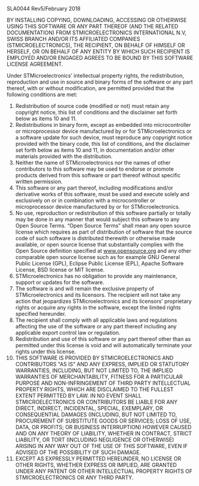 SLA0044 Rev5/February 2018

BY INSTALLING COPYING, DOWNLOADING, ACCESSING OR OTHERWISE USING THIS SOFTWARE OR ANY PART THEREOF (AND THE RELATED DOCUMENTATION) FROM STMICROELECTRONICS INTERNATIONAL N.V, SWISS BRANCH AND/OR ITS AFFILIATED COMPANIES (STMICROELECTRONICS), THE RECIPIENT, ON BEHALF OF HIMSELF OR HERSELF, OR ON BEHALF OF ANY ENTITY BY WHICH SUCH RECIPIENT IS EMPLOYED AND/OR ENGAGED AGREES TO BE BOUND BY THIS SOFTWARE LICENSE AGREEMENT.

Under STMicroelectronics’ intellectual property rights, the redistribution, reproduction and use in source and binary forms of the software or any part thereof, with or without modification, are permitted provided that the following conditions are met:
1.	Redistribution of source code (modified or not) must retain any copyright notice, this list of conditions and the disclaimer set forth below as items 10 and 11.
2.	Redistributions in binary form, except as embedded into microcontroller or microprocessor device manufactured by or for STMicroelectronics or a software update for such device, must reproduce any copyright notice provided with the binary code, this list of conditions, and the disclaimer set forth below as items 10 and 11, in documentation and/or other materials provided with the distribution.
3.	Neither the name of STMicroelectronics nor the names of other contributors to this software may be used to endorse or promote products derived from this software or part thereof without specific written permission.
4.	This software or any part thereof, including modifications and/or derivative works of this software, must be used and execute solely and exclusively on or in combination with a microcontroller or microprocessor device manufactured by or for STMicroelectronics.
5.	No use, reproduction or redistribution of this software partially or totally may be done in any manner that would subject this software to any Open Source Terms. “Open Source Terms” shall mean any open source license which requires as part of distribution of software that the source code of such software is distributed therewith or otherwise made available, or open source license that substantially complies with the Open Source definition specified at www.opensource.org and any other comparable open source license such as for example GNU General Public License (GPL), Eclipse Public License (EPL), Apache Software License, BSD license or MIT license.
6.	STMicroelectronics has no obligation to provide any maintenance, support or updates for the software.
7.	The software is and will remain the exclusive property of STMicroelectronics and its licensors. The recipient will not take any action that jeopardizes STMicroelectronics and its licensors' proprietary rights or acquire any rights in the software, except the limited rights specified hereunder.
8.	The recipient shall comply with all applicable laws and regulations affecting the use of the software or any part thereof including any applicable export control law or regulation.
9.	Redistribution and use of this software or any part thereof other than as permitted under this license is void and will automatically terminate your rights under this license. 
10.	THIS SOFTWARE IS PROVIDED BY STMICROELECTRONICS AND CONTRIBUTORS "AS IS" AND ANY EXPRESS, IMPLIED OR STATUTORY WARRANTIES, INCLUDING, BUT NOT LIMITED TO, THE IMPLIED WARRANTIES OF MERCHANTABILITY, FITNESS FOR A PARTICULAR PURPOSE AND NON-INFRINGEMENT OF THIRD PARTY INTELLECTUAL PROPERTY RIGHTS, WHICH ARE DISCLAIMED TO THE FULLEST EXTENT PERMITTED BY LAW. IN NO EVENT SHALL STMICROELECTRONICS OR CONTRIBUTORS BE LIABLE FOR ANY DIRECT, INDIRECT, INCIDENTAL, SPECIAL, EXEMPLARY, OR CONSEQUENTIAL DAMAGES (INCLUDING, BUT NOT LIMITED TO, PROCUREMENT OF SUBSTITUTE GOODS OR SERVICES; LOSS OF USE, DATA, OR PROFITS; OR BUSINESS INTERRUPTION) HOWEVER CAUSED AND ON ANY THEORY OF LIABILITY, WHETHER IN CONTRACT, STRICT LIABILITY, OR TORT (INCLUDING NEGLIGENCE OR OTHERWISE) ARISING IN ANY WAY OUT OF THE USE OF THIS SOFTWARE, EVEN IF ADVISED OF THE POSSIBILITY OF SUCH DAMAGE.
11.	EXCEPT AS EXPRESSLY PERMITTED HEREUNDER, NO LICENSE OR OTHER RIGHTS, WHETHER EXPRESS OR IMPLIED, ARE GRANTED UNDER ANY PATENT OR OTHER INTELLECTUAL PROPERTY RIGHTS OF STMICROELECTRONICS OR ANY THIRD PARTY.

